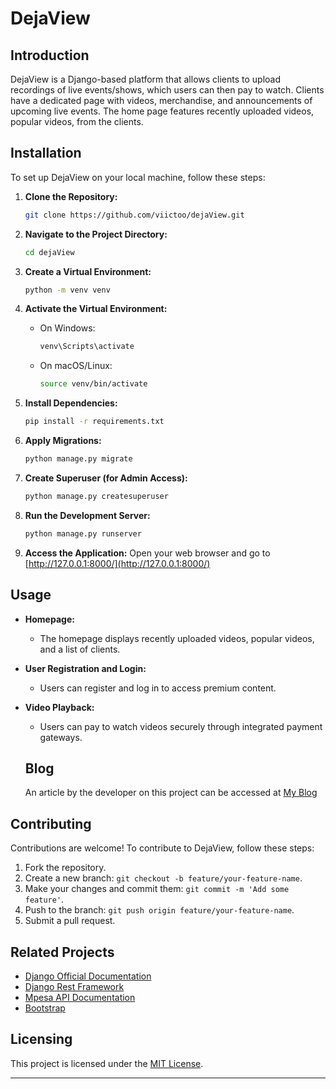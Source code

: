 # DejaView


## Introduction

DejaView is a Django-based platform that allows clients to upload recordings of live events/shows, which users can then pay to watch. Clients have a dedicated page with videos, merchandise, and announcements of upcoming live events. The home page features recently uploaded videos, popular videos, from the clients.

## Installation

To set up DejaView on your local machine, follow these steps:

1. **Clone the Repository:**
   ```bash
   git clone https://github.com/viictoo/dejaView.git
   ```

2. **Navigate to the Project Directory:**
   ```bash
   cd dejaView
   ```

3. **Create a Virtual Environment:**
   ```bash
   python -m venv venv
   ```

4. **Activate the Virtual Environment:**
   - On Windows:
     ```bash
     venv\Scripts\activate
     ```
   - On macOS/Linux:
     ```bash
     source venv/bin/activate
     ```

5. **Install Dependencies:**
   ```bash
   pip install -r requirements.txt
   ```

6. **Apply Migrations:**
   ```bash
   python manage.py migrate
   ```

7. **Create Superuser (for Admin Access):**
   ```bash
   python manage.py createsuperuser
   ```

8. **Run the Development Server:**
   ```bash
   python manage.py runserver
   ```

9. **Access the Application:**
   Open your web browser and go to [http://127.0.0.1:8000/](http://127.0.0.1:8000/)

## Usage

- **Homepage:**
  - The homepage displays recently uploaded videos, popular videos, and a list of clients.

- **User Registration and Login:**
  - Users can register and log in to access premium content.

- **Video Playback:**
  - Users can pay to watch videos securely through integrated payment gateways.
    
  ## Blog
  An article by the developer on this project can be accessed at [My Blog](https://vlogs.hashnode.dev/everything-you-need-to-know-about-setting-up-a-paid-video-on-demand-streaming-platform)
  

## Contributing

Contributions are welcome! To contribute to DejaView, follow these steps:

1. Fork the repository.
2. Create a new branch: `git checkout -b feature/your-feature-name`.
3. Make your changes and commit them: `git commit -m 'Add some feature'`.
4. Push to the branch: `git push origin feature/your-feature-name`.
5. Submit a pull request.

## Related Projects

- [Django Official Documentation](https://docs.djangoproject.com/)
- [Django Rest Framework](https://www.django-rest-framework.org/)
- [Mpesa API Documentation](https://daraja.safaricom.com/api)
- [Bootstrap](https://getbootstrap.com/)

## Licensing

This project is licensed under the [MIT License](LICENSE).

---
